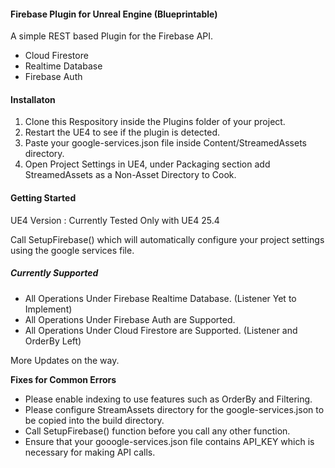 ﻿<!--Copyright Name: Jica, Year of Intended Publishing 2020. -->
#### **Firebase Plugin for Unreal Engine (Blueprintable)**

A simple REST based Plugin for the Firebase API.

* Cloud Firestore
* Realtime Database
* Firebase Auth

#### **Installaton**

1. Clone this Respository inside the Plugins folder of your project.
2. Restart the UE4 to see if the plugin is detected.
3. Paste your google-services.json file inside Content/StreamedAssets directory.
4. Open Project Settings in UE4, under Packaging section add StreamedAssets as a Non-Asset Directory to Cook.

#### **Getting Started**

UE4 Version : Currently Tested Only with UE4 25.4

Call SetupFirebase() which will automatically configure your project 
settings using the google services file.

##### Currently Supported

* All Operations Under Firebase Realtime Database. (Listener Yet to Implement)
* All Operations Under Firebase Auth are Supported.
* All Operations Under Cloud Firestore are Supported. (Listener and OrderBy Left)

More Updates on the way.

**Fixes for Common Errors**
* Please enable indexing to use features such as OrderBy and Filtering.
* Please configure StreamAssets directory for the google-services.json to be copied into the build directory.
* Call SetupFirebase() function before you call any other function.
* Ensure that your gooogle-services.json file contains API_KEY which is necessary for making API calls. 

